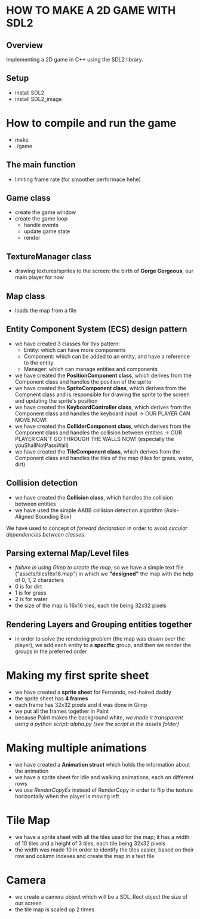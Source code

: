 HOW TO MAKE A 2D GAME WITH SDL2
===
## Overview
Implementing a 2D game in C++ using the SDL2 library.

## Setup
- install SDL2
- install SDL2_image

# How to compile and run the game
- make
- ./game

## The main function
- limiting frame rate (for smoother performace hehe)

## Game class
- create the game window
- create the game loop
  - handle events
  - update game state
  - render

## TextureManager class
- drawing textures/sprites to the screen: the birth of **Gorge Gorgeous**, our main player for now

<!-- ## GameObject class
- create player objects -->

## Map class
- loads the map from a file

## Entity Component System (ECS) design pattern
- we have created 3 classes for this pattern: 
  - Entity: which can have more components
  - Component: which can be added to an entity, and have a reference to the entity
  - Manager: which can manage entities and components
- we have created the **PositionComponent class**, which derives from the Component class and handles the position of the sprite
- we have created the **SpriteComponent class**, which derives from the Compnent class and is responsible for drawing the sprite to the screen and updating the sprite's position
- we have created the **KeyboardController class**, which derives from the Component class and handles the keyboard input -> OUR PLAYER CAN MOVE NOW!
- we have created the **ColliderComponent class**, which derives from the Component class and handles the collision between entities -> OUR PLAYER CAN'T GO THROUGH THE WALLS NOW! (especially the youShallNotPassWall)
- we have created the **TileComponent class**, which derives from the Component class and handles the tiles of the map (tiles for grass, water, dirt)

## Collision detection
- we have created the **Collision class**, which handles the collision between entities
- we have used the simple AABB collision detection algorithm (Axis-Aligned Bounding Box)

We have used to concept of _forward declaration_ in order to avoid _circular dependencies between classes_.

## Parsing external Map/Level files
- _failure in using Gimp to create the map_, so we have a simple text file ("assets/tiles16x16.map") in which we **"designed"** the map with the help of 0, 1, 2 characters
- 0 is for dirt
- 1 is for grass
- 2 is for water
- the size of the map is 16x16 tiles, each tile being 32x32 pixels

## Rendering Layers and Grouping entities together
- in order to solve the rendering problem (the map was drawn over the player), we
add each entity to a **specific** group, and then we render the groups in the preferred 
order

# Making my first sprite sheet
- we have created a **sprite sheet** for Fernando, red-haired daddy
- the sprite sheet has **4 frames**
- each frame has 32x32 pixels and it was done in Gimp
- we put all the frames together in Paint
- because Paint makes the background white, _we made it transparent using_
_a python script: alpha.py (see the script in the assets folder)_

# Making multiple animations
- we have created a **Animation struct** which holds the information about the animation
- we have a sprite sheet for idle and walking animations, each on different rows
- we use _RenderCopyEx_ instead of RenderCopy in order to flip the texture horizontally when the player is moving left

# Tile Map
- we have a sprite sheet with all the tiles used for the map; it has a width of
10 tiles and a height of 3 tiles, each tile being 32x32 pixels
- the width was made 10 in order to identify the tiles easier, based on their
row and column indexes and create the map in a text file

# Camera
- we create a camera object which will be a SDL_Rect object the size of our screen
- the tile map is scaled up 2 times


